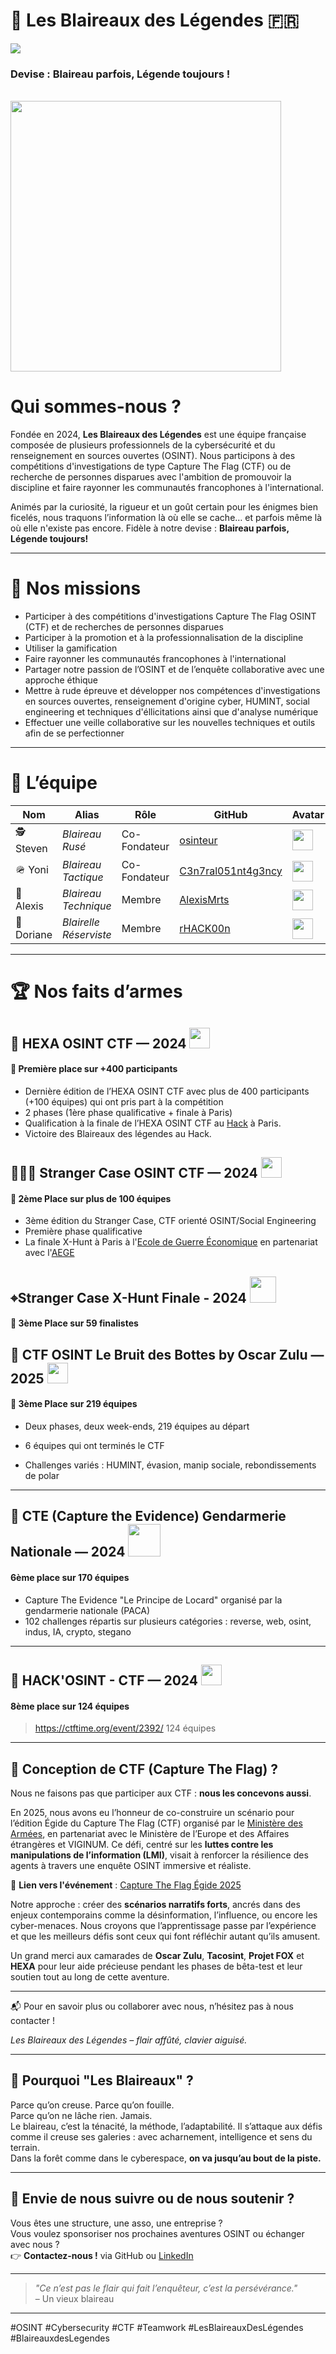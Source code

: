 # 🦡 Les Blaireaux des Légendes 🇫🇷

<img src="https://komarev.com/ghpvc/?username=Les-Blaireaux-des-Legendes&style=for-the-badge">

### Devise : Blaireau parfois, Légende toujours !</em></p>

<br>

<img width="433" src="https://github.com/user-attachments/assets/450f11b8-e82f-4f47-8acd-f828ab47baa8">

# Qui sommes-nous ?

Fondée en 2024, **Les Blaireaux des Légendes** est une équipe française composée de plusieurs professionnels de la cybersécurité et du renseignement en sources ouvertes (OSINT). Nous participons à des compétitions d'investigations de type Capture The Flag (CTF) ou de recherche de personnes disparues avec l'ambition de promouvoir la discipline et faire rayonner les communautés francophones à l'international. 

Animés par la curiosité, la rigueur et un goût certain pour les énigmes bien ficelés, nous traquons l’information là où elle se cache… et parfois même là où elle n'existe pas encore. Fidèle à notre devise : **Blaireau parfois, Légende toujours!**


---

# 🎯 Nos missions

- Participer à des compétitions d'investigations Capture The Flag OSINT (CTF) et de recherches de personnes disparues
- Participer à la promotion et à la professionnalisation de la discipline
- Utiliser la gamification
- Faire rayonner les communautés francophones à l'international
- Partager notre passion de l’OSINT et de l’enquête collaborative avec une approche éthique
- Mettre à rude épreuve et développer nos compétences d'investigations en sources ouvertes, renseignement d'origine cyber, HUMINT, social engineering  et techniques d'éllicitations ainsi que d'analyse numérique
- Effectuer une veille collaborative sur les nouvelles techniques et outils afin de se perfectionner

---

# 👥 L’équipe

| Nom            | Alias                | Rôle               | GitHub             | Avatar
|----------------|----------------------|--------------------|--------------------|--------------------|
| 🕵️ Steven     | *Blaireau Rusé*       | Co-Fondateur | [osinteur](https://github.com/osinteur)                     | <img width="33" src="https://github.com/user-attachments/assets/cefc83f5-746a-4acd-85a1-c5845a27f7f8">
| 🪖 Yoni       | *Blaireau Tactique*   | Co-Fondateur | [C3n7ral051nt4g3ncy](https://github.com/C3n7ral051nt4g3ncy) | <img width="33" src="https://github.com/user-attachments/assets/60de1efc-bfda-4b9d-abea-067228203340">
| 📡 Alexis     | *Blaireau Technique*  | Membre       | [AlexisMrts](https://github.com/AlexisMrts)                 | <img width="33" src="https://github.com/user-attachments/assets/5b7c06d1-f17b-4e9b-8c85-0da844470f34">
| 🦝 Doriane    | *Blairelle Réserviste* | Membre      | [rHACK00n](https://github.com/rHACK00n)                     | <img width="33" src="https://github.com/user-attachments/assets/7e67a361-7d5d-447d-abbb-d0c25c1c4ab1">


---

# 🏆 Nos faits d’armes

## 🔎 HEXA OSINT CTF — 2024  <img width=33 src="https://github.com/user-attachments/assets/d4bded56-3e42-4f8a-ad4e-eabb722b7e48">

#### 🥇 Première place sur +400 participants

- Dernière édition de l’HEXA OSINT CTF avec plus de 400 participants (+100 équipes) qui ont pris part à la compétition
- 2 phases (1ère phase qualificative + finale à Paris)
- Qualification à la finale de l’HEXA OSINT CTF au [Hack](https://lehack.org) à Paris.
- Victoire des Blaireaux des légendes au Hack.


## 🕵🏻‍♂️ Stranger Case OSINT CTF — 2024  <img width=33 src="https://github.com/user-attachments/assets/db4aacbd-7889-4daf-92a3-5e0d5a554679">

#### 🥈 2ème Place sur plus de 100 équipes 

- 3ème édition du Stranger Case, CTF orienté OSINT/Social Engineering
- Première phase qualificative
- La finale X-Hunt à Paris à l'[Ecole de Guerre Économique](https://www.ege.fr) en partenariat avec l'[AEGE](https://www.aege.fr/)


## ⌖Stranger Case X-Hunt Finale - 2024  <img width=42 src="https://github.com/user-attachments/assets/6a2b429b-c912-4e06-b9f2-ac3cbf427ceb">

#### 🥉 3ème Place sur 59 finalistes


## 👢 CTF OSINT Le Bruit des Bottes by Oscar Zulu — 2025  <img width=33 src="https://github.com/user-attachments/assets/f0c2d5b9-e2bc-4472-96d3-615c1a677004">

#### 🥉 3ème Place sur 219 équipes

- Deux phases, deux week-ends, 219 équipes au départ

- 6 équipes qui ont terminés le CTF

- Challenges variés : HUMINT, évasion, manip sociale, rebondissements de polar

---

## 👮 CTE (Capture the Evidence) Gendarmerie Nationale — 2024  <img width=52 src="https://github.com/user-attachments/assets/1692b15e-74bf-4355-8803-685d7ec9075b">

#### 6ème place sur 170 équipes

- Capture The Evidence "Le Principe de Locard" organisé par la gendarmerie nationale (PACA)
- 102 challenges répartis sur plusieurs catégories : reverse, web, osint, indus, IA, crypto, stegano

---

## 🦊 HACK'OSINT - CTF — 2024 <img width=33 src="https://github.com/user-attachments/assets/668d296d-5016-4836-9fe7-e523b2a96999">

#### 8ème place sur 124 équipes 

> https://ctftime.org/event/2392/
> 124 équipes

---

## 🚩 Conception de CTF (Capture The Flag) ?

Nous ne faisons pas que participer aux CTF : **nous les concevons aussi**.

En 2025, nous avons eu l’honneur de co-construire un scénario pour l’édition Égide du Capture The Flag (CTF) organisé par le [Ministère des Armées](https://www.defense.gouv.fr), en partenariat avec le Ministère de l’Europe et des Affaires étrangères et VIGINUM. 
Ce défi, centré sur les **luttes contre les manipulations de l’information (LMI)**, visait à renforcer la résilience des agents à travers une enquête OSINT immersive et réaliste.

🔗 **Lien vers l'événement** : [Capture The Flag Égide 2025](https://www.defense.gouv.fr/actualites/capture-the-flag-fait-son-retour-2025)


Notre approche : créer des **scénarios narratifs forts**, ancrés dans des enjeux contemporains comme la désinformation, l’influence, ou encore les cyber-menaces. Nous croyons que l’apprentissage passe par l’expérience et que les meilleurs défis sont ceux qui font réfléchir autant qu’ils amusent.

Un grand merci aux camarades de **Oscar Zulu**, **Tacosint**, **Projet FOX** et **HEXA** pour leur aide précieuse pendant les phases de bêta-test et leur soutien tout au long de cette aventure.

---

📬 Pour en savoir plus ou collaborer avec nous, n’hésitez pas à nous contacter !

*Les Blaireaux des Légendes – flair affûté, clavier aiguisé.*



---

## 🐾 Pourquoi "Les Blaireaux" ?

Parce qu’on creuse. Parce qu’on fouille.  
Parce qu’on ne lâche rien. Jamais.  
Le blaireau, c’est la ténacité, la méthode, l’adaptabilité. Il s’attaque aux défis comme il creuse ses galeries : avec acharnement, intelligence et sens du terrain.  
Dans la forêt comme dans le cyberespace, **on va jusqu’au bout de la piste.**

---

## 💬 Envie de nous suivre ou de nous soutenir ?

Vous êtes une structure, une asso, une entreprise ?  
Vous voulez sponsoriser nos prochaines aventures OSINT ou échanger avec nous ?  
👉 **Contactez-nous !** via GitHub ou [LinkedIn](https://www.linkedin.com/company/bdl-osint)

---

> _"Ce n’est pas le flair qui fait l’enquêteur, c’est la persévérance."_  
> – Un vieux blaireau

---

#OSINT #Cybersecurity #CTF #Teamwork #LesBlaireauxDesLégendes #BlaireauxdesLegendes
